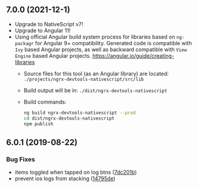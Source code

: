 ## 7.0.0 (2021-12-1)

* Upgrade to NativeScript v7!
* Upgrade to Angular 11!
* Using official Angular build system process for libraries based on `ng-packagr` for Angular 9+ compatibility. Generated code is compatible with `Ivy` based Angular projects, as well as backward compatible with `View Engine` based Angular projects.
  <https://angular.io/guide/creating-libraries>
  * Source files for this tool (as an Angular library) are located: `./projects/ngrx-devtools-nativescript/src/lib`
  * Build output will be in: `./dist/ngrx-devtools-nativescript`
  * Build commands:

    ```sh
    ng build ngrx-devtools-nativescript --prod
    cd dist/ngrx-devtools-nativescript
    npm publish
    ```

## 6.0.1 (2019-08-22)

### Bug Fixes

* items toggled when tapped on log btns ([7dc201b](https://github.com/vakrilov/ngrx-devtools-nativescript/commit/7dc201b))
* prevent ios logs from stacking ([14795de](https://github.com/vakrilov/ngrx-devtools-nativescript/commit/14795de))
